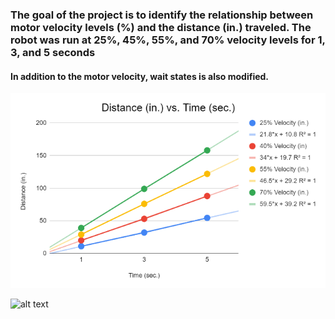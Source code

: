 ### The goal of the project is to identify the relationship between motor velocity levels (%) and the distance (in.) traveled. The robot was run at 25%, 45%, 55%, and 70% velocity levels for 1, 3, and 5 seconds

#### In addition to the motor velocity, wait states is also modified.

![alt text](distance_vs_time_graph.png)

![alt text](image-1.png)
